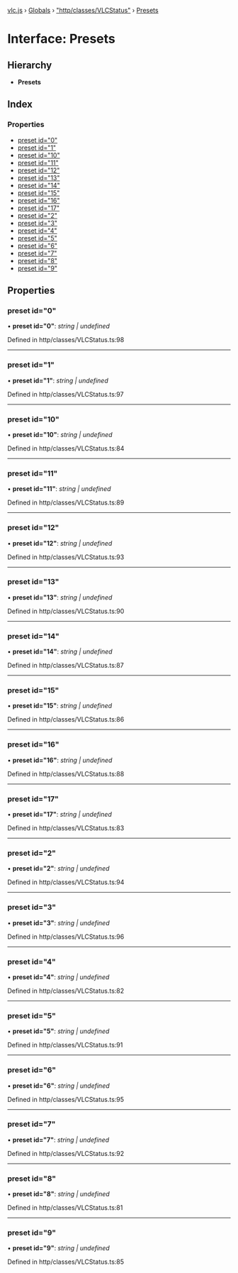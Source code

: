 [vlc.js](../README.md) › [Globals](../globals.md) › ["http/classes/VLCStatus"](../modules/_http_classes_vlcstatus_.md) › [Presets](_http_classes_vlcstatus_.presets.md)

# Interface: Presets

## Hierarchy

* **Presets**

## Index

### Properties

* [preset id="0"](_http_classes_vlcstatus_.presets.md#preset-id&#x3D;0)
* [preset id="1"](_http_classes_vlcstatus_.presets.md#preset-id&#x3D;1)
* [preset id="10"](_http_classes_vlcstatus_.presets.md#preset-id&#x3D;10)
* [preset id="11"](_http_classes_vlcstatus_.presets.md#preset-id&#x3D;11)
* [preset id="12"](_http_classes_vlcstatus_.presets.md#preset-id&#x3D;12)
* [preset id="13"](_http_classes_vlcstatus_.presets.md#preset-id&#x3D;13)
* [preset id="14"](_http_classes_vlcstatus_.presets.md#preset-id&#x3D;14)
* [preset id="15"](_http_classes_vlcstatus_.presets.md#preset-id&#x3D;15)
* [preset id="16"](_http_classes_vlcstatus_.presets.md#preset-id&#x3D;16)
* [preset id="17"](_http_classes_vlcstatus_.presets.md#preset-id&#x3D;17)
* [preset id="2"](_http_classes_vlcstatus_.presets.md#preset-id&#x3D;2)
* [preset id="3"](_http_classes_vlcstatus_.presets.md#preset-id&#x3D;3)
* [preset id="4"](_http_classes_vlcstatus_.presets.md#preset-id&#x3D;4)
* [preset id="5"](_http_classes_vlcstatus_.presets.md#preset-id&#x3D;5)
* [preset id="6"](_http_classes_vlcstatus_.presets.md#preset-id&#x3D;6)
* [preset id="7"](_http_classes_vlcstatus_.presets.md#preset-id&#x3D;7)
* [preset id="8"](_http_classes_vlcstatus_.presets.md#preset-id&#x3D;8)
* [preset id="9"](_http_classes_vlcstatus_.presets.md#preset-id&#x3D;9)

## Properties

###  preset id="0"

• **preset id="0"**: *string | undefined*

Defined in http/classes/VLCStatus.ts:98

___

###  preset id="1"

• **preset id="1"**: *string | undefined*

Defined in http/classes/VLCStatus.ts:97

___

###  preset id="10"

• **preset id="10"**: *string | undefined*

Defined in http/classes/VLCStatus.ts:84

___

###  preset id="11"

• **preset id="11"**: *string | undefined*

Defined in http/classes/VLCStatus.ts:89

___

###  preset id="12"

• **preset id="12"**: *string | undefined*

Defined in http/classes/VLCStatus.ts:93

___

###  preset id="13"

• **preset id="13"**: *string | undefined*

Defined in http/classes/VLCStatus.ts:90

___

###  preset id="14"

• **preset id="14"**: *string | undefined*

Defined in http/classes/VLCStatus.ts:87

___

###  preset id="15"

• **preset id="15"**: *string | undefined*

Defined in http/classes/VLCStatus.ts:86

___

###  preset id="16"

• **preset id="16"**: *string | undefined*

Defined in http/classes/VLCStatus.ts:88

___

###  preset id="17"

• **preset id="17"**: *string | undefined*

Defined in http/classes/VLCStatus.ts:83

___

###  preset id="2"

• **preset id="2"**: *string | undefined*

Defined in http/classes/VLCStatus.ts:94

___

###  preset id="3"

• **preset id="3"**: *string | undefined*

Defined in http/classes/VLCStatus.ts:96

___

###  preset id="4"

• **preset id="4"**: *string | undefined*

Defined in http/classes/VLCStatus.ts:82

___

###  preset id="5"

• **preset id="5"**: *string | undefined*

Defined in http/classes/VLCStatus.ts:91

___

###  preset id="6"

• **preset id="6"**: *string | undefined*

Defined in http/classes/VLCStatus.ts:95

___

###  preset id="7"

• **preset id="7"**: *string | undefined*

Defined in http/classes/VLCStatus.ts:92

___

###  preset id="8"

• **preset id="8"**: *string | undefined*

Defined in http/classes/VLCStatus.ts:81

___

###  preset id="9"

• **preset id="9"**: *string | undefined*

Defined in http/classes/VLCStatus.ts:85

